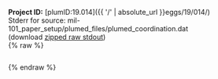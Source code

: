 **Project ID:** [plumID:19.014]({{ '/' | absolute_url }}eggs/19/014/)  
Stderr for source:  mil-101_paper_setup/plumed_files/plumed_coordination.dat   
(download [zipped raw stdout](plumed_coordination.dat.plumed_master.stdout.txt.zip))  
{% raw %}
<pre>
</pre>
{% endraw %}
